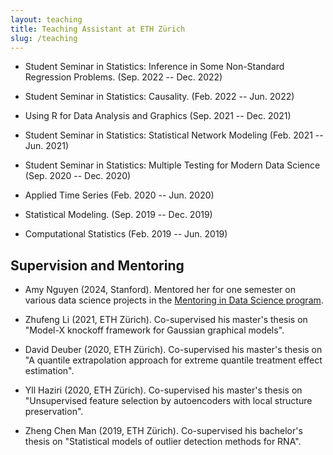 ```yaml
---
layout: teaching
title: Teaching Assistant at ETH Zürich
slug: /teaching
---
```


- Student Seminar in Statistics: Inference in Some Non-Standard Regression Problems. (Sep. 2022 -- Dec. 2022)

- Student Seminar in Statistics: Causality. (Feb. 2022 -- Jun. 2022)

- Using R for Data Analysis and Graphics (Sep. 2021 -- Dec. 2021)

- Student Seminar in Statistics: Statistical Network Modeling (Feb. 2021 -- Jun. 2021)

- Student Seminar in Statistics: Multiple Testing for Modern Data Science (Sep. 2020 -- Dec. 2020)

- Applied Time Series (Feb. 2020 -- Jun. 2020)

- Statistical Modeling. (Sep. 2019 -- Dec. 2019)

- Computational Statistics (Feb. 2019 -- Jun. 2019)

## Supervision and Mentoring

- Amy Nguyen (2024, Stanford). Mentored her for one semester on various data science projects in the [Mentoring in Data Science program](https://dbds.stanford.edu/inclusive-mentoring-in-data-science/}{Inclusive).

- Zhufeng Li (2021,  ETH Zürich). Co-supervised his master's thesis on "Model-X knockoff framework for Gaussian graphical models".

- David Deuber (2020,  ETH Zürich). Co-supervised his master's thesis on "A quantile extrapolation approach for extreme quantile treatment effect estimation".

- Yll Haziri (2020,  ETH Zürich). Co-supervised his master's thesis  on "Unsupervised feature selection by autoencoders with local structure preservation".
	
- Zheng Chen Man (2019,  ETH Zürich). Co-supervised his bachelor's thesis  on "Statistical models of outlier detection methods for RNA".